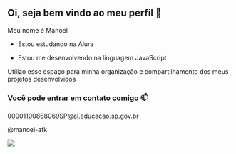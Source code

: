 ## Oi, seja bem vindo ao meu perfil 🚗

Meu nome é Manoel

- Estou estudando na Alura

- Estou me desenvolvendo na linguagem JavaScript

Utilizo esse espaço para minha organizaçâo e compartilhamento dos meus projetos desenvolvidos

### Você pode entrar em contato comigo 📫

00001100868069SP@al.educacao.sp.gov.br

@manoel-afk

![](https://media.tenor.com/qQObIJTYERUAAAAM/fast-and-furious.gif)
